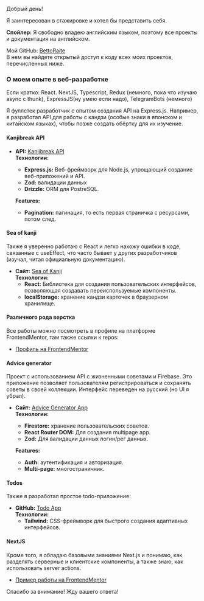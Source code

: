 Добрый день!

Я заинтересован в стажировке и хотел бы представить себя.

**Спойлер:** Я свободно владею английским языком, поэтому все проекты и документация на английском.

Мой GitHub: [BettoRaite](https://github.com/BettoRaite)  
В нем вы найдете открытый доступ к коду всех моих проектов, перечисленных ниже.

### О моем опыте в веб-разработке
Если кратко: React. NextJS, Typescript, Redux (немного, пока что изучаю async с thunk), ExpressJS(ну умею если надо), TelegramBots (немного)  

Я фуллстек разработчик с опытом создания API на Express.js. Например, я разработал API для работы с кандзи (особые знаки в японском и китайском языках), чтобы позже создать обёртку для их изучение.
#### Kanjibreak API
- **API:** [Kanjibreak API](https://rapidapi.com/BettoRaite/api/kanjibreakapi)  
  **Технологии:** 
  - **Express.js:** Веб-фреймворк для Node.js, упрощающий создание веб-приложений и API.
  - **Zod:** валидации данных
  - **Drizzle:** ORM для PostreSQL.
   
  **Features:** 
  - **Pagination:** пагинация, то есть первая страничка с ресурсами, потом след.

#### Sea of kanji
Также я уверенно работаю с React и легко нахожу ошибки в коде, связанные с useEffect, что часто бывает у других разработчиков (изучал, читая официальную документацию).
- **Сайт:** [Sea of Kanji](https://sea-of-kanji.vercel.app/)  
  **Технологии:** 
  - **React:** Библиотека для создания пользовательских интерфейсов, позволяющая создавать переиспользуемые компоненты.
  - **localStorage:** хранение кандзи карточек в браузерном хранилище.
  
#### Различного рода верстка
Все работы можно посмотреть в профиле на платформе FrontendMentor, там также ссылки к repos:
- [Профиль на FrontendMentor](https://www.frontendmentor.io/profile/BettoRaite)

#### Advice generator

Проект с использованием API с жизненными советами и Firebase. Это приложение позволяет пользователям регистрироваться и сохранять советы в своей коллекции. Интерфейс переведен на русский (но UI я убрал).
- **Сайт:** [Advice Generator App](https://advice-generator-app-iota-ten.vercel.app/)  
  **Технологии:** 
  - **Firestore:** хранение пользовательских советов.
  - **React Router DOM:** Для создания multipage app.
  - **Zod:** Для валидации данных логин/рег данных.
  
  **Features:** 
  - **Auth:** аутентификация и авторизация.
  - **Multi-page:** многостраничник.

#### Todos

Также я разработал простое todo-приложение:
- **GitHub:** [Todo App](https://github.com/BettoRaite/todoapp)  
  **Технологии:** 
  - **Tailwind:** CSS-фреймворк для быстрого создания адаптивных интерфейсов.

#### NextJS

Кроме того, я обладаю базовыми знаниями Next.js и понимаю, как разделять серверные и клиентские компоненты, а также знаю, как использовать server actions.
- [Пример работы на FrontendMentor](https://www.frontendmentor.io/solutions/worker-news-landing-page-iowwiHZLBQ)

Спасибо за внимание! Жду вашего ответа!
